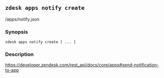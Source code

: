 ## `zdesk apps notify create`

/apps/notify.json

### Synopsis

    zdesk apps notify create [ ... ]

### Description

https://developer.zendesk.com/rest_api/docs/core/apps#send-notification-to-app

